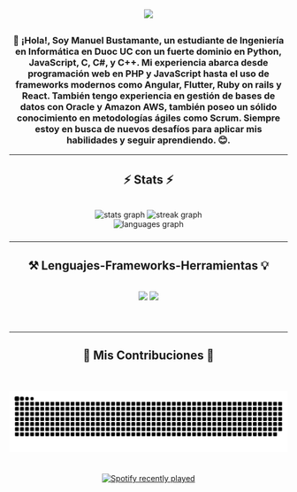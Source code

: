<h1 align="center">
    <img src="https://readme-typing-svg.herokuapp.com/?font=Righteous&size=35&center=true&vCenter=true&width=500&height=70&duration=4000&lines=Hola+!+✌️😎;+Soy+Manuel+Bustamante!❤️;" />
</h1>
<div>
<h3 align="center">🚀 ¡Hola!, Soy Manuel Bustamante, un estudiante de Ingeniería en Informática en Duoc UC con un fuerte dominio en Python, JavaScript, C, C#, y C++. Mi experiencia abarca desde programación web en PHP y JavaScript hasta el uso de frameworks modernos como Angular, Flutter, Ruby on rails y React. También tengo experiencia en gestión de bases de datos con Oracle y Amazon AWS, también poseo un sólido conocimiento en metodologías ágiles como Scrum. Siempre estoy en busca de nuevos desafíos para aplicar mis habilidades y seguir aprendiendo. 😊.</h3>
</div>

<hr/>
<h2 align="center">⚡ Stats ⚡</h2>
<br>
<div align="center">
  <img src="https://github-readme-stats.vercel.app/api?username=ManuelBustamante-py&hide_title=false&hide_rank=false&show_icons=true&include_all_commits=true&count_private=true&disable_animations=false&theme=neon&locale=en&hide_border=false" height="150" alt="stats graph"  />
  <img src="https://streak-stats.demolab.com?user=ManuelBustamante-py&locale=en&mode=daily&theme=neon&hide_border=false&border_radius=5" height="150" alt="streak graph"  />
</div>
<div align="center">
  <img src="https://github-readme-stats.vercel.app/api/top-langs?username=ManuelBustamante-py&locale=en&hide_title=false&layout=compact&card_width=320&langs_count=7&theme=neon&hide_border=false" height="150" alt="languages graph"  />
</div>

###
<hr/>
<h2 align="center">⚒️ Lenguajes-Frameworks-Herramientas 💡</h2>
<br/>
<div align="Center">
    <img src="https://skillicons.dev/icons?i=react,bootstrap,mui,html,css,vscode,github,figma,tailwind,git,r" />
    <img src="https://skillicons.dev/icons?i=nodejs,python,javascript,typescript,express,firebase,mongodb,c,java,nextjs,mysql,flask" /><br>
</div>

###

<br clear="both">

<hr/>

  <h2 align="Center">🌠 Mis Contribuciones 🌠</h2>
  <br>
<br clear="both">

<img align="Center" src="https://raw.githubusercontent.com/ManuelBustamante-py/ManuelBustamante-py/output/snake.svg" alt="Snake animation" />

###

<br clear="both">

<div align="center">
  <a href="https://open.spotify.com/user/aknx686ji8wflqfeh30q3ent0">
    <img src="https://spotify-recently-played-readme.vercel.app/api?user=aknx686ji8wflqfeh30q3ent0&count=10" alt="Spotify recently played"  />
  </a>
</div>

###
